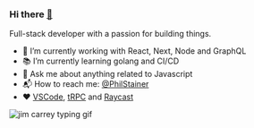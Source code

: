 ### Hi there <a href="https://philstainer.io/">:wave:</a>

Full-stack developer with a passion for building things.

- 🔭 I’m currently working with React, Next, Node and GraphQL
- 📚 I’m currently learning golang and CI/CD
- 💬 Ask me about anything related to Javascript
- 📬 How to reach me: [@PhilStainer](https://twitter.com/PhilStainer)
- ❤ [VSCode](https://code.visualstudio.com/), [tRPC](https://trpc.io/) and [Raycast](https://www.raycast.com/)

![jim carrey typing gif](https://media.giphy.com/media/PiQejEf31116URju4V/giphy.gif)

